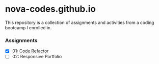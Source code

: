 # nova-codes.github.io

This repository is a collection of assignments and activities from a coding bootcamp I enrolled in.

### Assignments
- [x]  [01: Code Refactor](01_HTML-CSS-Git/index.html)
- [ ]  02: Responsive Portfolio